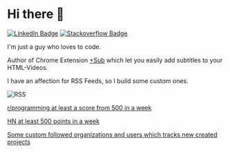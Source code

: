 # Hi there 👋
[![LinkedIn Badge](https://img.shields.io/badge/LinkedIn-Profile-informational?style=flat-square&logo=linkedin&logoColor=white&color=0D76A8)](https://www.linkedin.com/in/stefan-breitenstein-10337a173/)
[![Stackoverflow Badge](https://img.shields.io/badge/stackoverflow-Profile-informational?style=flat-square&logo=stackoverflow&logoColor=white&color=0D76A8)](https://stackoverflow.com/users/6350016/ste-xx)

I'm just a guy who loves to code.

Author of Chrome Extension [+Sub](https://github.com/plussub/plussub) which let you easily add subtitles to your HTML-Videos. 


I have an affection for RSS Feeds, so I build some custom ones. 

![RSS](https://shields.io/badge/My--Custom--Feeds-green?logo=rss&style=for-the-badge&color=0D76A8)

[r/programming at least a score from 500 in a week](https://us-central1-social-channel-notifier.cloudfunctions.net/reddit_Rss)

[HN at least 500 points in a week](https://us-central1-social-channel-notifier.cloudfunctions.net/hackerNews_Rss)

[Some custom followed organizations and users which tracks new created projects](https://us-central1-social-channel-notifier.cloudfunctions.net/ghUserProject_Rss)
